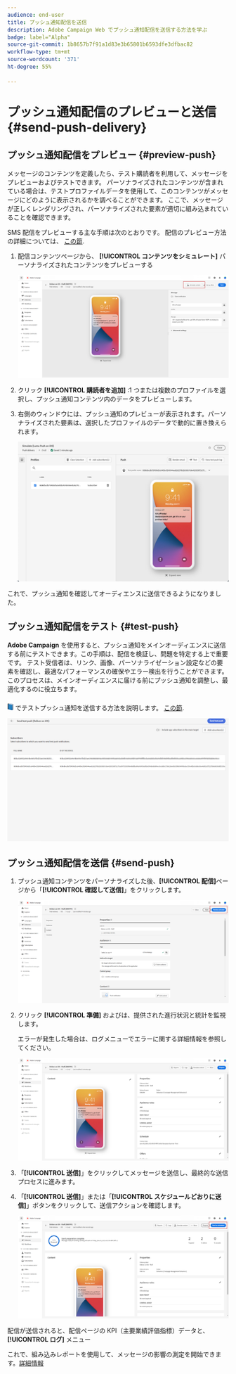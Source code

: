 ```yaml
---
audience: end-user
title: プッシュ通知配信を送信
description: Adobe Campaign Web でプッシュ通知配信を送信する方法を学ぶ
badge: label="Alpha"
source-git-commit: 1b8657b7f91a1d83e3b65801b6593dfe3dfbac82
workflow-type: tm+mt
source-wordcount: '371'
ht-degree: 55%

---
```


# プッシュ通知配信のプレビューと送信 {#send-push-delivery}

## プッシュ通知配信をプレビュー {#preview-push}

メッセージのコンテンツを定義したら、テスト購読者を利用して、メッセージをプレビューおよびテストできます。 パーソナライズされたコンテンツが含まれている場合は、テストプロファイルデータを使用して、このコンテンツがメッセージにどのように表示されるかを調べることができます。 ここで、メッセージが正しくレンダリングされ、パーソナライズされた要素が適切に組み込まれていることを確認できます。

SMS 配信をプレビューする主な手順は次のとおりです。 配信のプレビュー方法の詳細については、 [この節](../preview-test/preview-content.md).

1. 配信コンテンツページから、 **[!UICONTROL コンテンツをシミュレート]** パーソナライズされたコンテンツをプレビューする

   ![](assets/push_send_1.png)

1. クリック **[!UICONTROL 購読者を追加]** :1 つまたは複数のプロファイルを選択し、プッシュ通知コンテンツ内のデータをプレビューします。


   <!--Once your test subscribers are selected, click **[!UICONTROL Select]**.
    ![](assets/push_send_5.png)-->

1. 右側のウィンドウには、プッシュ通知のプレビューが表示されます。パーソナライズされた要素は、選択したプロファイルのデータで動的に置き換えられます。

   ![](assets/push_send_7.png)

これで、プッシュ通知を確認してオーディエンスに送信できるようになりました。

## プッシュ通知配信をテスト {#test-push}

**Adobe Campaign** を使用すると、プッシュ通知をメインオーディエンスに送信する前にテストできます。この手順は、配信を検証し、問題を特定する上で重要です。
テスト受信者は、リンク、画像、パーソナライゼーション設定などの要素を確認し、最適なパフォーマンスの確保やエラー検出を行うことができます。このプロセスは、メインオーディエンスに届ける前にプッシュ通知を調整し、最適化するのに役立ちます。

![](../assets/do-not-localize/book.png) でテストプッシュ通知を送信する方法を説明します。 [この節](../preview-test/test-deliveries.md#subscribers).

![](assets/push_send_6.png)

## プッシュ通知配信を送信 {#send-push}

1. プッシュ通知コンテンツをパーソナライズした後、**[!UICONTROL 配信]**&#x200B;ページから「**[!UICONTROL 確認して送信]**」をクリックします。

   ![](assets/push_send_2.png)

1. クリック **[!UICONTROL 準備]** およびは、提供された進行状況と統計を監視します。

   エラーが発生した場合は、ログメニューでエラーに関する詳細情報を参照してください。

   ![](assets/push_send_3.png)

1. 「**[!UICONTROL 送信]**」をクリックしてメッセージを送信し、最終的な送信プロセスに進みます。

1. 「**[!UICONTROL 送信]**」または「**[!UICONTROL スケジュールどおりに送信]**」ボタンをクリックして、送信アクションを確認します。

   ![](assets/push_send_4.png)

配信が送信されると、配信ページの KPI（主要業績評価指標）データと、 **[!UICONTROL ログ]** メニュー

これで、組み込みレポートを使用して、メッセージの影響の測定を開始できます。[詳細情報](../reporting/push-report.md)

